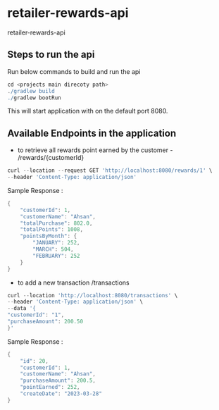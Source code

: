 # retailer-rewards-api
retailer-rewards-api

## Steps to run the api
Run below commands to build and run the api
```groovy
cd <projects main direcoty path>
./gradlew build
./gradlew bootRun
```
This will start application with on the default port 8080.

## Available Endpoints in the application
- to retrieve all rewards point earned by the customer - /rewards/{customerId}
```groovy
curl --location --request GET 'http://localhost:8080/rewards/1' \
--header 'Content-Type: application/json' 
```
Sample Response :
```groovy
{
    "customerId": 1,
    "customerName": "Ahsan",
    "totalPurchase": 802.0,
    "totalPoints": 1008,
    "pointsByMonth": {
        "JANUARY": 252,
        "MARCH": 504,
        "FEBRUARY": 252
    }
}
```

- to add a new transaction /transactions
```groovy
curl --location 'http://localhost:8080/transactions' \
--header 'Content-Type: application/json' \
--data '{
"customerId": "1",
"purchaseAmount": 200.50
}'

```
Sample Response :
```groovy
{
    "id": 20,
    "customerId": 1,
    "customerName": "Ahsan",
    "purchaseAmount": 200.5,
    "pointEarned": 252,
    "createDate": "2023-03-28"
}
```

